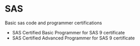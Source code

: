 # SAS
Basic sas code and programmer certifications

* SAS Certified Basic Programmer for SAS 9 certificate
* SAS Certified Advanced Programmer for SAS 9 certificate
